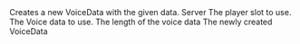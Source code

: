 <function name="CreateVoiceData" parent="voicechat" type="libraryfunc">
	<description>
		Creates a new VoiceData with the given data.
	</description>
	<realm>Server</realm>
	<args>
		<arg name="plySlot" type="number" default="0">The player slot to use.</arg>
		<arg name="data" type="string" default="NULL">The Voice data to use.</arg>
		<arg name="length" type="number" default="0">The length of the voice data</arg>
	</args>
	<rets>
		<ret name="voiceData" type="VoiceData">The newly created VoiceData</ret>
	</rets>
</function>